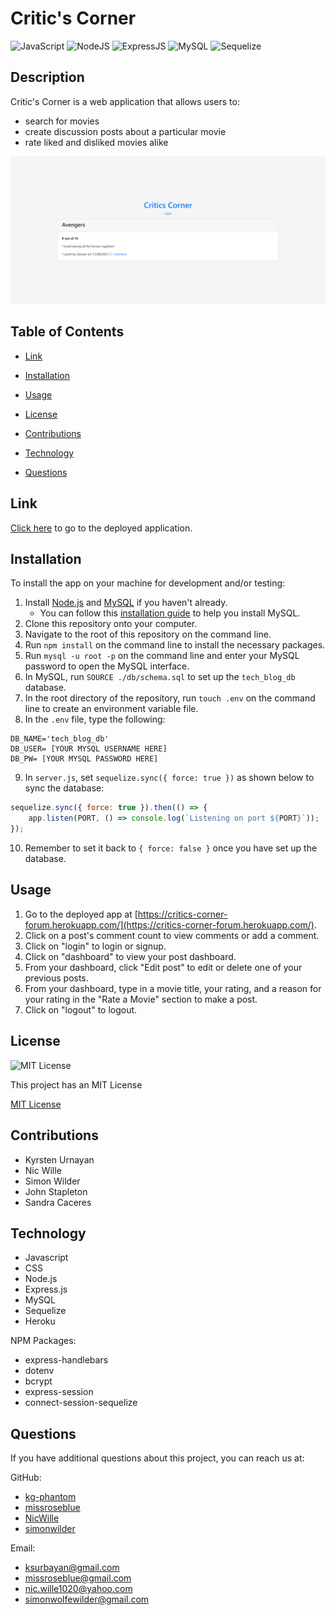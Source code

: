 # Critic's Corner
![JavaScript](https://img.shields.io/badge/javascript-%23323330.svg?style=for-the-badge&logo=javascript&logoColor=%23F7DF1E)
![NodeJS](https://img.shields.io/badge/node.js-6DA55F?style=for-the-badge&logo=node.js&logoColor=white)
![ExpressJS](https://img.shields.io/badge/Express.js-404D59?style=for-the-badge)
![MySQL](https://img.shields.io/badge/mysql-%2300f.svg?style=for-the-badge&logo=mysql&logoColor=white)
![Sequelize](https://img.shields.io/badge/Sequelize-52B0E7?style=for-the-badge&logo=Sequelize&logoColor=white)

## Description

Critic's Corner is a web application that allows users to:
* search for movies
* create discussion posts about a particular movie
* rate liked and disliked movies alike

![Critics Corner Screenshot](./assets/images/critics-corner-sc.PNG)

## Table of Contents

* [Link](#link)

* [Installation](#installation)

* [Usage](#usage)

* [License](#license)

* [Contributions](#contributions)

* [Technology](#technology)

* [Questions](#questions)

## Link
[Click here](https://critics-corner-forum.herokuapp.com/) to go to the deployed application.

## Installation
To install the app on your machine for development and/or testing:

1. Install [Node.js](https://nodejs.org/en/) and [MySQL](https://dev.mysql.com/downloads/mysql) if you haven't already.
    - You can follow this [installation guide](https://coding-boot-camp.github.io/full-stack/mysql/mysql-installation-guide) to help you install MySQL.
2. Clone this repository onto your computer.
3. Navigate to the root of this repository on the command line.
4. Run `npm install` on the command line to install the necessary packages.
5. Run `mysql -u root -p` on the command line and enter your MySQL password to open the MySQL interface.
6. In MySQL, run `SOURCE ./db/schema.sql` to set up the `tech_blog_db` database.
7. In the root directory of the repository, run `touch .env` on the command line to create an environment variable file.
8. In the `.env` file, type the following:
```
DB_NAME='tech_blog_db'
DB_USER= [YOUR MYSQL USERNAME HERE]
DB_PW= [YOUR MYSQL PASSWORD HERE]
```
9. In `server.js`, set `sequelize.sync({ force: true })` as shown below to sync the database:
```javascript
sequelize.sync({ force: true }).then(() => {
    app.listen(PORT, () => console.log(`Listening on port ${PORT}`));
});
```
10. Remember to set it back to `{ force: false }` once you have set up the database.

## Usage
1. Go to the deployed app at [https://critics-corner-forum.herokuapp.com/](https://critics-corner-forum.herokuapp.com/).
2. Click on a post's comment count to view comments or add a comment.
3. Click on "login" to login or signup.
4. Click on "dashboard" to view your post dashboard.
5. From your dashboard, click "Edit post" to edit or delete one of your previous posts.
6. From your dashboard, type in a movie title, your rating, and a reason for your rating in the "Rate a Movie" section to make a post.
7. Click on "logout" to logout.

## License
![MIT License](https://img.shields.io/badge/license-MIT-blue)

This project has an MIT License

[MIT License](https://choosealicense.com/licenses/mit/)

## Contributions
* Kyrsten Urnayan
* Nic Wille
* Simon Wilder
* John Stapleton
* Sandra Caceres

## Technology
* Javascript
* CSS
* Node.js
* Express.js
* MySQL
* Sequelize
* Heroku

NPM Packages:
* express-handlebars
* dotenv
* bcrypt
* express-session
* connect-session-sequelize

## Questions
If you have additional questions about this project, you can reach us at:

GitHub:
* [kg-phantom](https://github.com/kg-phantom)
* [missroseblue](https://github.com/missroseblue)
* [NicWille](https://github.com/NicWille)
* [simonwilder](https://github.com/simonwilder)

Email:
* [ksurbayan@gmail.com](mailto:ksurbayan@gmail.com)
* [missroseblue@gmail.com](mailto:missroseblue@gmail.com)
* [nic.wille1020@yahoo.com](mailto:nic.wille1020@yahoo.com)
* [simonwolfewilder@gmail.com](mailto:simonwolfewilder@gmail.com)

